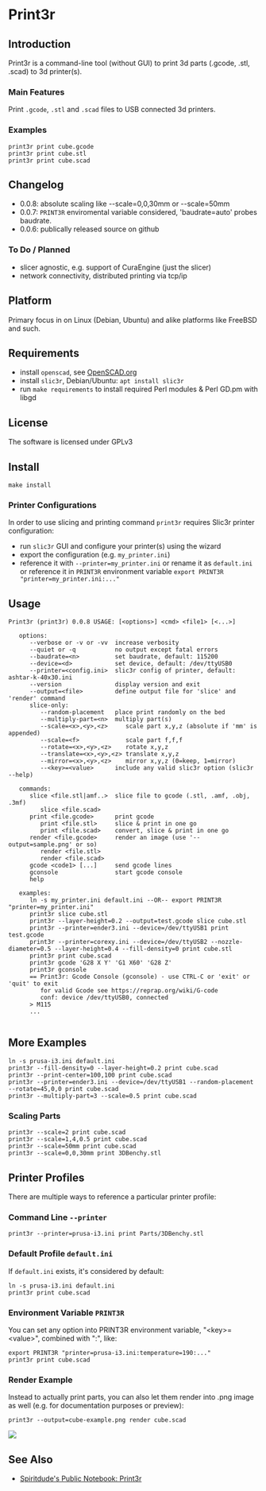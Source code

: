 # Print3r

## Introduction

Print3r is a command-line tool (without GUI) to print 3d parts (.gcode, .stl, .scad) to 3d printer(s).

### Main Features

Print `.gcode`, `.stl` and `.scad` files to USB connected 3d printers.

### Examples
```
print3r print cube.gcode
print3r print cube.stl
print3r print cube.scad
```

## Changelog
- 0.0.8: absolute scaling like --scale=0,0,30mm or --scale=50mm
- 0.0.7: `PRINT3R` enviromental variable considered, 'baudrate=auto' probes baudrate.
- 0.0.6: publically released source on github

### To Do / Planned
- slicer agnostic, e.g. support of CuraEngine (just the slicer)
- network connectivity, distributed printing via tcp/ip

## Platform
Primary focus in on Linux (Debian, Ubuntu) and alike platforms like FreeBSD and such.

## Requirements
- install `openscad`, see [OpenSCAD.org](http://www.openscad.org/)
- install `slic3r`, Debian/Ubuntu: `apt install slic3r`
- run `make requirements` to install required Perl modules & Perl GD.pm with libgd

## License
The software is licensed under GPLv3 

## Install

```
make install
```

### Printer Configurations
In order to use slicing and printing command `print3r` requires Slic3r printer configuration:
- run `slic3r` GUI and configure your printer(s) using the wizard
- export the configuration (e.g. `my_printer.ini`)
- reference it with `--printer=my_printer.ini` or rename it as `default.ini` or reference it in `PRINT3R` environment variable `export PRINT3R "printer=my_printer.ini:..."`

## Usage
```
Print3r (print3r) 0.0.8 USAGE: [<options>] <cmd> <file1> [<...>]

   options:
      --verbose or -v or -vv  increase verbosity
      --quiet or -q           no output except fatal errors
      --baudrate=<n>          set baudrate, default: 115200
      --device=<d>            set device, default: /dev/ttyUSB0
      --printer=<config.ini>  slic3r config of printer, default: ashtar-k-40x30.ini
      --version               display version and exit
      --output=<file>         define output file for 'slice' and 'render' command
      slice-only:
         --random-placement   place print randomly on the bed
         --multiply-part=<n>  multiply part(s)
         --scale=<x>,<y>,<z>     scale part x,y,z (absolute if 'mm' is appended)
         --scale=<f>             scale part f,f,f
         --rotate=<x>,<y>,<z>    rotate x,y,z
         --translate=<x>,<y>,<z> translate x,y,z
         --mirror=<x>,<y>,<z>    mirror x,y,z (0=keep, 1=mirror)
         --<key>=<value>      include any valid slic3r option (slic3r --help)

   commands:
      slice <file.stl|amf..>  slice file to gcode (.stl, .amf, .obj, .3mf)
         slice <file.scad>
      print <file.gcode>      print gcode
         print <file.stl>     slice & print in one go
         print <file.scad>    convert, slice & print in one go
      render <file.gcode>     render an image (use '--output=sample.png' or so)
         render <file.stl>
         render <file.scad>
      gcode <code1> [...]     send gcode lines
      gconsole                start gcode console
      help
   
   examples:
      ln -s my_printer.ini default.ini --OR-- export PRINT3R "printer=my_printer.ini"
      print3r slice cube.stl
      print3r --layer-height=0.2 --output=test.gcode slice cube.stl
      print3r --printer=ender3.ini --device=/dev/ttyUSB1 print test.gcode
      print3r --printer=corexy.ini --device=/dev/ttyUSB2 --nozzle-diameter=0.5 --layer-height=0.4 --fill-density=0 print cube.stl
      print3r print cube.scad
      print3r gcode 'G28 X Y' 'G1 X60' 'G28 Z'
      print3r gconsole
      == Print3r: Gcode Console (gconsole) - use CTRL-C or 'exit' or 'quit' to exit
         for valid Gcode see https://reprap.org/wiki/G-code
         conf: device /dev/ttyUSB0, connected
      > M115
      ...


```

## More Examples
```
ln -s prusa-i3.ini default.ini
print3r --fill-density=0 --layer-height=0.2 print cube.scad
print3r --print-center=100,100 print cube.scad
print3r --printer=ender3.ini --device=/dev/ttyUSB1 --random-placement --rotate=45,0,0 print cube.scad
print3r --multiply-part=3 --scale=0.5 print cube.scad
```

### Scaling Parts
```
print3r --scale=2 print cube.scad
print3r --scale=1,4,0.5 print cube.scad
print3r --scale=50mm print cube.scad
print3r --scale=0,0,30mm print 3DBenchy.stl
```

## Printer Profiles

There are multiple ways to reference a particular printer profile:

### Command Line `--printer`
```
print3r --printer=prusa-i3.ini print Parts/3DBenchy.stl
```

### Default Profile `default.ini`
If `default.ini` exists, it's considered by default:
```
ln -s prusa-i3.ini default.ini
print3r print cube.scad
```

### Environment Variable `PRINT3R`
You can set any option into PRINT3R environment variable, "&lt;key&gt;=&lt;value&gt;", combined with ":", like:
```
export PRINT3R "printer=prusa-i3.ini:temperature=190:..."
print3r print cube.scad
```

### Render Example
Instead to actually print parts, you can also let them render into .png image as well (e.g. for documentation purposes or preview):
```
print3r --output=cube-example.png render cube.scad
```
![](https://raw.githubusercontent.com/Spiritdude/Print3r/master/examples/cube.png)

## See Also
- [Spiritdude's Public Notebook: Print3r](https://spiritdude.wordpress.com/tag/print3r/)

